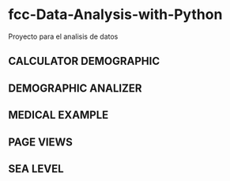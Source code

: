 # fcc-Data-Analysis-with-Python
Proyecto para el analisis de datos

## CALCULATOR DEMOGRAPHIC 
## DEMOGRAPHIC ANALIZER
## MEDICAL EXAMPLE
## PAGE VIEWS
## SEA LEVEL
